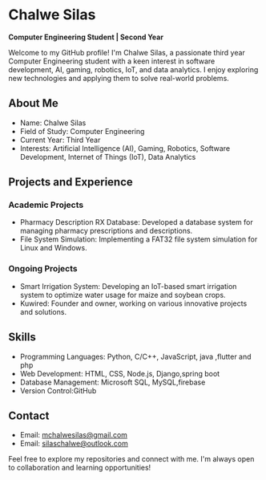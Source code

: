 # Chalwe Silas

**Computer Engineering Student | Second Year**

Welcome to my GitHub profile! I'm Chalwe Silas, a passionate third year Computer Engineering student with a keen interest in software development, AI, gaming, robotics, IoT, and data analytics. I enjoy exploring new technologies and applying them to solve real-world problems.

## About Me

- Name: Chalwe Silas
- Field of Study: Computer Engineering
- Current Year: Third Year
- Interests: Artificial Intelligence (AI), Gaming, Robotics, Software Development, Internet of Things (IoT), Data Analytics

## Projects and Experience

### Academic Projects

- Pharmacy Description RX Database: Developed a database system for managing pharmacy prescriptions and descriptions.
- File System Simulation: Implementing a FAT32 file system simulation for Linux and Windows.

### Ongoing Projects

- Smart Irrigation System: Developing an IoT-based smart irrigation system to optimize water usage for maize and soybean crops.
- Kuwired: Founder and owner, working on various innovative projects and solutions.

## Skills

- Programming Languages: Python, C/C++, JavaScript, java ,flutter and php
- Web Development: HTML, CSS, Node.js, Django,spring boot
- Database Management: Microsoft SQL, MySQL,firebase
- Version Control:GitHub

## Contact

- Email: mchalwesilas@gmail.com
- Email: silaschalwe@outlook.com

Feel free to explore my repositories and connect with me. I'm always open to collaboration and learning opportunities!
